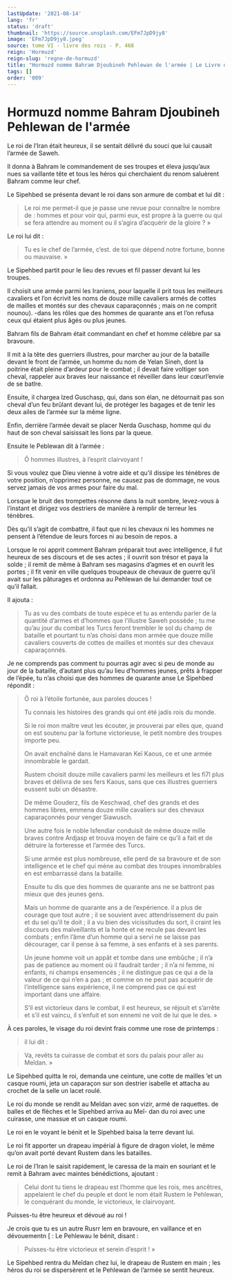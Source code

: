 ```yaml
---
lastUpdate: '2021-08-14'
lang: 'fr'
status: 'draft'
thumbnail: 'https://source.unsplash.com/EFm7JpD9jy8'
image: 'EFm7JpD9jy8.jpeg'
source: tome VI - livre des rois - P. 468
reign: 'Hormuzd'
reign-slug: 'regne-de-hormuzd'
title: "Hormuzd nomme Bahram Djoubineh Pehlewan de l'armée | Le Livre des Rois | Shâhnâmeh"
tags: []
order: '009'
---
```


<!-- LTeX: language=fr -->

# Hormuzd nomme Bahram Djoubineh Pehlewan de l'armée

Le roi de l’Iran était heureux, il se sentait délivré du souci que lui causait l’armée de Saweh.

Il donna à Bahram le commandement de ses troupes et éleva jusqu’aux nues sa vaillante tête et tous les héros qui cherchaient du renom saluèrent Bahram comme leur chef.

Le Sipehbed se présenta devant le roi dans son armure de combat et lui dit :

> Le roi me permet-il que je passe une revue pour connaître le nombre de : hommes et pour voir qui, parmi eux, est propre à la guerre ou qui se fera attendre au moment ou il s’agira d’acquérir de la gloire ? »

Le roi lui dit :

> Tu es le chef de l’armée, c’est. de toi que dépend notre fortune, bonne ou mauvaise. »

Le Sipehbed partit pour le lieu des revues et fil passer devant lui les troupes.

Il choisit une armée parmi les Iraniens, pour laquelle il prit tous les meilleurs cavaliers et l’on écrivit les noms de douze mille cavaliers armés de cottes de mailles et montés sur des chevaux caparaçonnés ; mais on ne comprit nounou). -dans les rôles que des hommes de quarante ans et l’on refusa ceux qui étaient plus âgés ou plus jeunes.

Bahram fils de Bahram était commandant en chef et homme célèbre par sa bravoure.

Il mit à la tête des guerriers illustres, pour marcher au jour de la bataille devant le front de l’armée, un homme du nom de Yelan Sineh, dont la poitrine était pleine d’ardeur pour le combat ; il devait faire voltiger son cheval, rappeler aux braves leur naissance et réveiller dans leur cœurl’envie de se batlre.

Ensuite, il chargea lzed Guschasp, qui, dans son élan, ne détournait pas son cheval d’un feu brûlant devant lui, de protéger les bagages et de tenir les deux ailes de l’armée sur la même ligne.

Enfin, derrière l’armée devait se placer Nerda Guschasp, homme qui du haut de son cheval saisissait les lions par la queue.

Ensuite le Peblewan dit à l’armée :

> Ô hommes illustres, à l’esprit clairvoyant !

Si vous voulez que Dieu vienne à votre aide et qu’il dissipe les ténèbres de votre position, n’opprimez personne, ne causez pas de dommage, ne vous servez jamais de vos armes pour faire du mal.

Lorsque le bruit des trompettes résonne dans la nuit sombre, levez-vous à l’instant et dirigez vos destriers de manière à remplir de terreur les ténèbres.

Dès qu’il s’agit de combattre, il faut que ni les chevaux ni les hommes ne pensent à l’étendue de leurs forces ni au besoin de repos. a

Lorsque le roi apprit comment Bahram préparait tout avec intelligence, il fut heureux de ses discours et de ses actes ; il ouvrit son trésor et paya la solde ; il remit de même à Bahram ses magasins d’agmes et en ouvrit les portes ; il fit venir en ville quelques troupeaux de chevaux de guerre qu’il avait sur les pâturages et ordonna au Pehlewan de lui demander tout ce qu’il fallait.

Il ajouta :

> Tu as vu des combats de toute espèce et tu as entendu parler de la quantité d’armes et d’hommes que l’illustre Saweh possède ; tu me qu’au jour du combat les Turcs feront trembler le sol du champ de bataille et pourtant tu n’as choisi dans mon armée que douze mille cavaliers couverts de cottes de mailles et montés sur des chevaux caparaçonnés.

Je ne comprends pas comment tu pourras agir avec si peu de monde au jour de la bataille, d’autant plus qu’au lieu d’hommes jeunes, prêts à frapper de l’épée, tu n’as choisi que des hommes de quarante anse Le Sipehbed répondit :

> Ô roi à l’étoile fortunée, aux paroles douces !
>
> Tu connais les histoires des grands qui ont été jadis rois du monde.
>
> Si le roi mon maître veut les écouter, je prouverai par elles que, quand on est soutenu par la fortune victorieuse, le petit nombre des troupes importe peu.
>
> On avait enchaîné dans le Hamavaran Keï Kaous, ce et une armée innombrable le gardait.
>
> Rustem choisit douze mille cavaliers parmi les meilleurs et les fi7l plus braves et délivra de ses fers Kaous, sans que ces illustres guerriers eussent subi un désastre.
>
> De même Gouderz, fils de Keschwad, chef des grands et des hommes libres, emmena douze mille cavaliers sur des chevaux caparaçonnés pour venger Siawusch.
>
> Une autre fois le noble Isfendiar conduisit de même douze mille braves contre Ardjasp et trouva moyen de faire ce qu’il a fait et de détruire la forteresse et l’armée des Turcs.
>
> Si une armée est plus nombreuse, elle perd de sa bravoure et de son intelligence et le chef qui mène au combat des troupes innombrables en est embarrassé dans la bataille.
>
> Ensuite tu dis que des hommes de quarante ans ne se battront pas mieux que des jeunes gens.
>
> Mais un homme de quarante ans a de l’expérience. il a plus de courage que tout autre ; il se souvient avec attendrissement du pain et du sel qu’il te doit ; il a vu bien des vicissitudes du sort, il craint les discours des malveillants et la honte et ne recule pas devant les combats ; enfin l’âme d’un homme qui a servi ne se laisse pas décourager, car il pense à sa femme, à ses enfants et à ses parents.
>
> Un jeune homme voit un appât et tombe dans une embûche ; il n’a pas de patience au moment où il faudrait tarder ; il n’a ni femme, ni enfants, ni champs ensemencés ; il ne distingue pas ce qui a de la valeur de ce qui n’en a pas ; et comme on ne peut pas acquérir de l’intelligence sans expérience, il ne comprend pas ce qui est important dans une affaire.
>
> S’il est victorieux dans le combat, il est heureux, se réjouit et s’arrête et s’il est vaincu, il s’enfuit et son ennemi ne voit de lui que le des. »

À ces paroles, le visage du roi devint frais comme une rose de printemps :

> il lui dit :

> Va, revêts ta cuirasse de combat et sors du palais pour aller au Meîdan. »

Le Sipehbed quitta le roi, demanda une ceinture, une cotte de mailles ’et un casque roumi, jeta un caparaçon sur son destrier isabelle et attacha au crochet de la selle un lacet roulé.

Le roi du monde se rendit au Meîdan avec son vizir, armé de raquettes. de balles et de flèches et le Sipehbed arriva au Meî-
dan du roi avec une cuirasse, une massue et un casque roumi.

Le roi en le voyant le bénit et le Sipehbed baisa la terre devant lui.

Le roi fit apporter un drapeau impérial à figure de dragon violet, le même qu’on avait porté devant Rustem dans les batailles.

Le roi de l’Iran le saisit rapidement, le caressa de la main en souriant et le remit à Bahram avec maintes bénédictions, ajoutant :

> Celui dont tu tiens le drapeau est l’homme que les rois, mes ancêtres, appelaient le chef du peuple et dont le nom était Rustem le Pehlewan, le conquérant du monde, le victorieux, le clairvoyant.

Puisses-tu être heureux et dévoué au roi !

Je crois que tu es un autre Rusrr lem en bravoure, en vaillance et en dévouementn [ : Le Pehlewau le bénit, disant :

> Puisses-tu être victorieux et serein d’esprit ! »

Le Sipehbed rentra du Meîdan chez lui, le drapeau de Rustem en main ; les héros du roi se dispersèrent et le Pehlewan de l’armée se sentit heureux.
